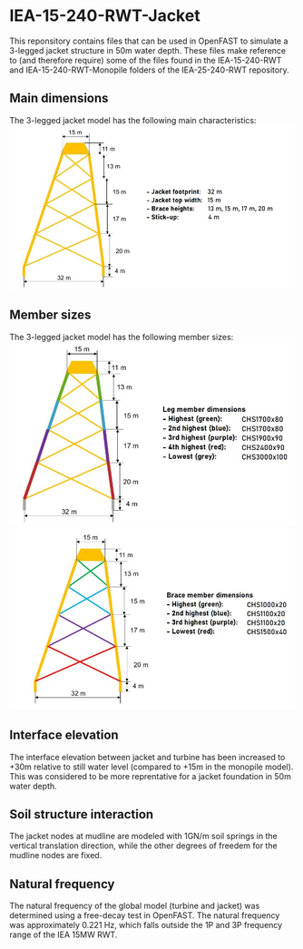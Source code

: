 # IEA-15-240-RWT-Jacket
This reponsitory contains files that can be used in OpenFAST to simulate a 3-legged jacket structure in 50m water depth. These files make reference to (and therefore require) some of the files found in the IEA-15-240-RWT and IEA-15-240-RWT-Monopile folders of the IEA-25-240-RWT repository.

## Main dimensions
The 3-legged jacket model has the following main characteristics:
![Main Jacket Dimensions](https://github.com/mmrocze2/IEA-15-240-RWT/blob/master/OpenFAST/IEA-15-240-RWT-Jacket/images/jacketdimensions.JPG?raw=true)

## Member sizes
The 3-legged jacket model has the following member sizes:
![Leg Member Dimensions](https://github.com/mmrocze2/IEA-15-240-RWT/blob/master/OpenFAST/IEA-15-240-RWT-Jacket/images/legmembers.JPG?raw=true)
![Brace Member Dimensions](https://github.com/mmrocze2/IEA-15-240-RWT/blob/master/OpenFAST/IEA-15-240-RWT-Jacket/images/bracemembers.JPG?raw=true)

## Interface elevation
The interface elevation between jacket and turbine has been increased to +30m relative to still water level (compared to +15m in the monopile model). This was considered to be more reprentative for a jacket foundation in 50m water depth.  

## Soil structure interaction
The jacket nodes at mudline are modeled with 1GN/m soil springs in the vertical translation direction, while the other degrees of freedem for the mudline nodes are fixed.

## Natural frequency
The natural frequency of the global model (turbine and jacket) was determined using a free-decay test in OpenFAST. The natural frequency was approximately 0.221 Hz, which falls outside the 1P and 3P frequency range of the IEA 15MW RWT.
